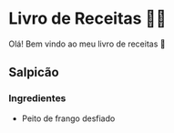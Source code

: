 # Livro de Receitas 👩‍🍳

Olá! Bem vindo ao meu livro de receitas 👋

## Salpicão
### Ingredientes
 - Peito de frango desfiado
